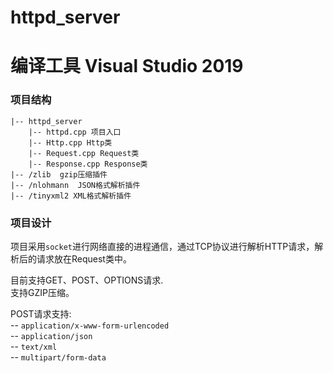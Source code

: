 # httpd_server
# 编译工具 Visual Studio 2019

### 项目结构
```
|-- httpd_server
    |-- httpd.cpp 项目入口
    |-- Http.cpp Http类
    |-- Request.cpp Request类
    |-- Response.cpp Response类
|-- /zlib  gzip压缩插件
|-- /nlohmann  JSON格式解析插件
|-- /tinyxml2 XML格式解析插件
```
### 项目设计
项目采用`socket`进行网络直接的进程通信，通过TCP协议进行解析HTTP请求，解析后的请求放在Request类中。

目前支持GET、POST、OPTIONS请求.    
支持GZIP压缩。  

POST请求支持:  
    -- `application/x-www-form-urlencoded`  
    -- `application/json`  
    -- `text/xml`  
    -- `multipart/form-data`  
